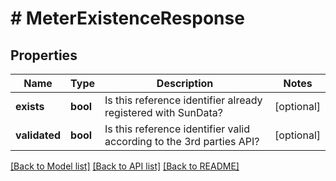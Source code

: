 # # MeterExistenceResponse

## Properties

Name | Type | Description | Notes
------------ | ------------- | ------------- | -------------
**exists** | **bool** | Is this reference identifier already registered with SunData? | [optional] 
**validated** | **bool** | Is this reference identifier valid according to the 3rd parties API? | [optional] 

[[Back to Model list]](../../README.md#documentation-for-models) [[Back to API list]](../../README.md#documentation-for-api-endpoints) [[Back to README]](../../README.md)


